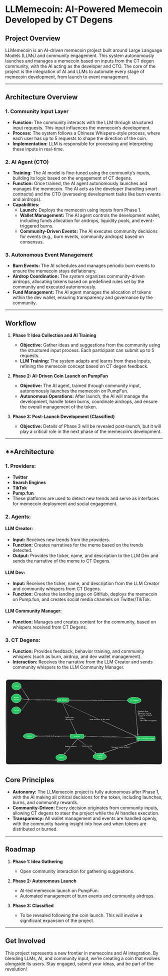 # **LLMemecoin: AI-Powered Memecoin Developed by CT Degens**

## **Project Overview**

LLMemecoin is an AI-driven memecoin project built around Large Language Models (LLMs) and community engagement. This system autonomously launches and manages a memecoin based on inputs from the CT degen community, with the AI acting as the developer and CTO. The core of the project is the integration of AI and LLMs to automate every stage of memecoin development, from launch to event management.

---

## **Architecture Overview**

### 1. **Community Input Layer**
   - **Function:** The community interacts with the LLM through structured input requests. This input influences the memecoin’s development.
   - **Process:** The system follows a Chinese Whispers-style process, where each user has up to 5 requests to shape the direction of the coin.
   - **Implementation:** LLM is responsible for processing and interpreting these inputs in real-time.

### 2. **AI Agent (CTO)**
   - **Training:** The AI model is fine-tuned using the community’s inputs, building its logic based on the engagement of CT degens. 
   - **Function:** Once trained, the AI agent autonomously launches and manages the memecoin. The AI acts as the developer (handling smart contracts) and the CTO (overseeing development tasks like burn events and airdrops).
   - **Capabilities:**
     - **Launch:** Deploys the memecoin using inputs from Phase 1.
     - **Wallet Management:** The AI agent controls the development wallet, including funds allocation for airdrops, liquidity pools, and event-triggered burns.
     - **Community-Driven Events:** The AI executes community decisions for events (e.g., burn events, community airdrops) based on consensus.

### 3. **Autonomous Event Management**
   - **Burn Events:** The AI schedules and manages periodic burn events to ensure the memecoin stays deflationary.
   - **Airdrop Coordination:** The system organizes community-driven airdrops, allocating tokens based on predefined rules set by the community and executed autonomously.
   - **Fund Management:** The AI agent manages the allocation of tokens within the dev wallet, ensuring transparency and governance by the community.
---

## **Workflow**

1. **Phase 1: Idea Collection and AI Training**
   - **Objective:** Gather ideas and suggestions from the community using the structured input process. Each participant can submit up to 5 requests.
   - **LLM Training:** The system adapts and learns from these inputs, refining the memecoin concept based on CT degen feedback.
   
2. **Phase 2: AI-Driven Coin Launch on PumpFun**
   - **Objective:** The AI agent, trained through community input, autonomously launches the memecoin on PumpFun.
   - **Autonomous Operations:** After launch, the AI will manage the development, handle token burns, coordinate airdrops, and ensure the overall management of the token.

3. **Phase 3: Post-Launch Development (Classified)**
   - **Objective:** Details of Phase 3 will be revealed post-launch, but it will play a critical role in the next phase of the memecoin’s development.

---
## **Architecture

### **1. Providers:**
   - **Twitter**
   - **Search Engines**
   - **TikTok**
   - **Pump.fun**
   - These platforms are used to detect new trends and serve as interfaces for memecoin deployment and social engagement.

### **2. Agents:**

#### **LLM Creator:**
   - **Input:** Receives new trends from the providers.
   - **Function:** Creates narratives for the meme based on the trends detected.
   - **Output:** Provides the ticker, name, and description to the LLM Dev and sends the narrative of the meme to CT Degens.

#### **LLM Dev:**
   - **Input:** Receives the ticker, name, and description from the LLM Creator and community whispers from CT Degens.
   - **Function:** Creates the landing page on GitHub, deploys the memecoin on Pump.fun, and creates social media channels on Twitter/TikTok.

#### **LLM Community Manager:**
   - **Function:** Manages and creates content for the community, based on whispers received from CT Degens.

### **3. CT Degens:**
   - **Function:** Provides feedback, behavior training, and community whispers (such as burn, airdrop, and dev wallet management).
   - **Interaction:** Receives the narrative from the LLM Creator and sends community whispers to the LLM Community Manager.


![Architecture Overview](./llmemecoin.png)
---

## **Core Principles**

- **Autonomy:** The LLMemecoin project is fully autonomous after Phase 1, with the AI making all critical decisions for the token, including launches, burns, and community rewards.
- **Community-Driven:** Every decision originates from community inputs, allowing CT degens to steer the project while the AI handles execution.
- **Transparency:** All wallet management and events are handled openly, with the community having insight into how and when tokens are distributed or burned.

---

## **Roadmap**

1. **Phase 1: Idea Gathering**
   - Open community interaction for gathering suggestions.
   
2. **Phase 2: Autonomous Launch**
   - AI-led memecoin launch on PumpFun.
   - Automated management of burn events and community airdrops.

3. **Phase 3: Classified**
   - To be revealed following the coin launch. This will involve a significant expansion of the project.

---

## **Get Involved**

This project represents a new frontier in memecoins and AI integration. By blending LLMs, AI, and community input, we’re creating a coin that evolves alongside its users. Stay engaged, submit your ideas, and be part of the revolution!
